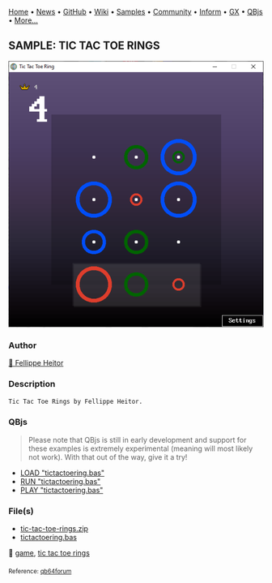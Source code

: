 [Home](https://qb64.com) • [News](../../news.md) • [GitHub](https://github.com/QB64Official/qb64) • [Wiki](https://github.com/QB64Official/qb64/wiki) • [Samples](../../samples.md) • [Community](../../community.md) • [Inform](../../inform.md) • [GX](../../gx.md) • [QBjs](../../qbjs.md) • [More...](../../more.md)

## SAMPLE: TIC TAC TOE RINGS

![screenshot.png](img/screenshot.png)

### Author

[🐝 Fellippe Heitor](../fellippe-heitor.md) 

### Description

```text
Tic Tac Toe Rings by Fellippe Heitor.
```

### QBjs

> Please note that QBjs is still in early development and support for these examples is extremely experimental (meaning will most likely not work). With that out of the way, give it a try!

* [LOAD "tictactoering.bas"](https://v6p9d9t4.ssl.hwcdn.net/html/5963335/index.html?src=https://qb64.com/samples/tic-tac-toe-rings/src/tictactoering.bas)
* [RUN "tictactoering.bas"](https://v6p9d9t4.ssl.hwcdn.net/html/5963335/index.html?mode=auto&src=https://qb64.com/samples/tic-tac-toe-rings/src/tictactoering.bas)
* [PLAY "tictactoering.bas"](https://v6p9d9t4.ssl.hwcdn.net/html/5963335/index.html?mode=play&src=https://qb64.com/samples/tic-tac-toe-rings/src/tictactoering.bas)

### File(s)

* [tic-tac-toe-rings.zip](src/tic-tac-toe-rings.zip)
* [tictactoering.bas](src/tictactoering.bas)

🔗 [game](../game.md), [tic tac toe rings](../tic-tac-toe-rings.md)


<sub>Reference: [qb64forum](https://qb64forum.alephc.xyz/index.php?topic=2368.0) </sub>
